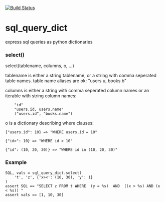 [![Build Status](https://travis-ci.org/PlotWatt/sql_query_dict.svg?branch=master)](https://travis-ci.org/PlotWatt/sql_query_dict)

# sql_query_dict
express sql queries as python dictionaries

### select()

select(tablename, columns, o, ...)

tablename is either a string tablename, or a string with comma seperated
table names.  table name aliases are ok: "users u, books b"

columns is either a string with comma seperated column names or an
iterable with string column names:

```
    "id"
    "users.id, users.name"
    ("users.id", "books.name")
```

o is a dictionary describing where clauses:

```
{"users.id": 10} => "WHERE users.id = 10"

{"id>": 10} => "WHERE id > 10"

{"id": (10, 20, 30)} => "WHERE id in (10, 20, 30)"
```
    

### Example

```
SQL, vals = sql_query_dict.select(
    't', 'z', {'x><': (10, 30), 'y': 1}
)
assert SQL == "SELECT z FROM t WHERE  (y = %s)  AND  ((x > %s) AND (x < %s)) "
assert vals == [1, 10, 30]
```
